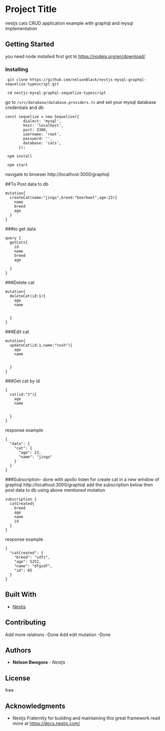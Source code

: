 # Project Title

nestjs cats CRUD application example with graphql and mysql implementation

## Getting Started

you need node installed first 
got to https://nodejs.org/en/download/
 
### Installing

``` git clone https://github.com/nelsonBlack/nestjs-mysql-graphql-sequelize-typescript.git``` 

``` cd nestjs-mysql-graphql-sequelize-typescript``` 

go to ```/src/database/database.providers.ts``` and set your mysql database credentials and db

``` 
const sequelize = new Sequelize({
        dialect: 'mysql',
        host: 'localhost',
        port: 3306,
        username: 'root',
        password: '',
        database: 'cats',
      });  
 ```

``` npm install``` 

``` npm start``` 

navigate to browser http://localhost:3000/graphiql

##To Post data to db 

``` 
mutation{
  createCat(name:"jingo",breed:"boerboel",age:23){
    name
    breed
    age
  }
}
``` 
###to get data
``` 
query {
  getCats{
    id
    name
    breed
    age
    
  }
}
``` 
###Delete cat 
``` 
mutation{
  deleteCat(id:1){
    age
    name
    
    
  }
}
``` 

###Edit cat 
``` 
mutation{
  updateCat(id:1,name:"tosh"){
    age
    name
    
    
  }
}
``` 



###Get cat by id 
``` 
{
  cat(id:"2"){
    age
    name
    
    
  }
}
``` 


response example
``` {
{
  "data": {
    "cat": {
      "age": 23,
      "name": "jingo"
    }
  }
}
``` 
###Subscription- done with apollo
listen for create cat in a new window of graphiql http://localhost:3000/graphiql add the subscription below 
then post data to db using above mentioned mutation 
``` {
subscription {
  catCreated{
    breed
    age
    name
    id
  }
}
``` 
response example
``` 
{
  "catCreated": {
    "breed": "sdfs",
    "age": 5252,
    "name": "dfgsdf",
    "id": 65
  }
}
``` 
## Built With

* [Nestjs](https://nestjs.com/)


## Contributing

Add more relations -Done
Add edit mutation -Done

## Authors

* **Nelson Bwogora** - *Nestjs*


## License

free

## Acknowledgments

* Nestjs Fraternity for building and maintaining this great framework read more at https://docs.nestjs.com/


